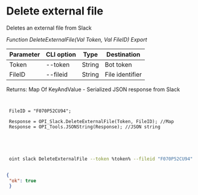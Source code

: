 ﻿---
sidebar_position: 5
---

# Delete external file
 Deletes an external file from Slack


*Function DeleteExternalFile(Val Token, Val FileID) Export*

 | Parameter | CLI option | Type | Destination |
 |-|-|-|-|
 | Token | --token | String | Bot token |
 | FileID | --fileid | String | File identifier |

 
 Returns: Map Of KeyAndValue - Serialized JSON response from Slack

```bsl title="Code example"
	
 
 FileID = "F070P52CU94";
 
 Response = OPI_Slack.DeleteExternalFile(Token, FileID); //Map
 Response = OPI_Tools.JSONString(Response); //JSON string
 
 
	
```

```sh title="CLI command example"
 
 oint slack DeleteExternalFile --token %token% --fileid "F070P52CU94"


```


```json title="Result"

{
 "ok": true
 }

```
